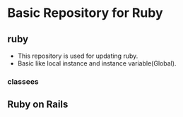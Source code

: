 # Basic Repository for Ruby

## ruby
 - This repository is used for updating ruby.
 - Basic like local instance and instance variable(Global).

### classees

##  Ruby on Rails
